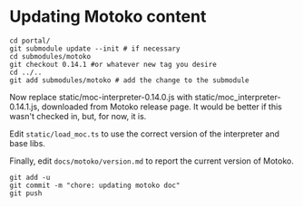 # Updating Motoko content

```
cd portal/
git submodule update --init # if necessary
cd submodules/motoko
git checkout 0.14.1 #or whatever new tag you desire
cd ../..
git add submodules/motoko # add the change to the submodule
```
Now replace static/moc-interpreter-0.14.0.js with static/moc_interpreter-0.14.1.js, downloaded from Motoko release page. It would be better if this wasn't checked in, but, for now, it is.

Edit `static/load_moc.ts` to use the correct version of the interpreter and base libs.

Finally, edit `docs/motoko/version.md` to report the current version of Motoko.
```
git add -u
git commit -m "chore: updating motoko doc"
git push
```
